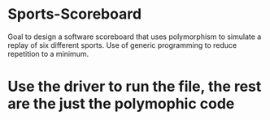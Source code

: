 # Sports-Scoreboard
Goal to design a software scoreboard that uses polymorphism to simulate a replay of six different sports. Use of generic programming to reduce repetition to a minimum.

# Use the driver to run the file, the rest are the just the polymophic code
